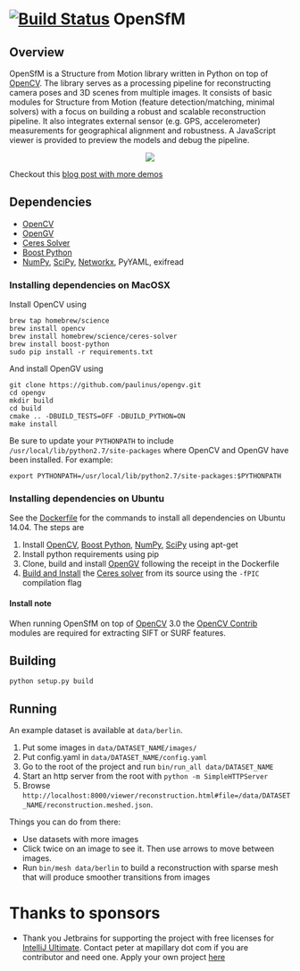 [![Build Status](https://travis-ci.org/mapillary/OpenSfM.svg?branch=master)](https://travis-ci.org/mapillary/OpenSfM)
OpenSfM
=======

## Overview
OpenSfM is a Structure from Motion library written in Python on top of [OpenCV][]. The library serves as a processing pipeline for reconstructing camera poses and 3D scenes from multiple images. It consists of basic modules for Structure from Motion (feature detection/matching, minimal solvers) with a focus on building a robust and scalable reconstruction pipeline. It also integrates external sensor (e.g. GPS, accelerometer) measurements for geographical alignment and robustness. A JavaScript viewer is provided to preview the models and debug the pipeline.

<p align="center">
  <a href="https://dl.dropboxusercontent.com/u/2801164/public_html/mapillary_blog/navigation/reconstruction.html#file=data/iVioRpbW-oZa0issidL1tg/reconstruction.json.compressed&res=640&img=03PQphaD0hKxVSHwphmobg">
    <img src="https://dl.dropboxusercontent.com/u/2801164/public_html/opensfm/lund.jpg" />
  </a>
</p>

Checkout this [blog post with more demos](http://blog.mapillary.com/update/2014/12/15/sfm-preview.html)


## Dependencies

* [OpenCV][]
* [OpenGV][]
* [Ceres Solver][]
* [Boost Python][]
* [NumPy][], [SciPy][], [Networkx][], PyYAML, exifread

### Installing dependencies on MacOSX

Install OpenCV using

    brew tap homebrew/science
    brew install opencv
    brew install homebrew/science/ceres-solver
    brew install boost-python
    sudo pip install -r requirements.txt

And install OpenGV using

    git clone https://github.com/paulinus/opengv.git
    cd opengv
    mkdir build
    cd build
    cmake .. -DBUILD_TESTS=OFF -DBUILD_PYTHON=ON
    make install

Be sure to update your `PYTHONPATH` to include `/usr/local/lib/python2.7/site-packages` where OpenCV and OpenGV have been installed. For example:

    export PYTHONPATH=/usr/local/lib/python2.7/site-packages:$PYTHONPATH


### Installing dependencies on Ubuntu

See the [Dockerfile](https://github.com/mapillary/OpenSfM/blob/master/Dockerfile) for the commands to install all dependencies on Ubuntu 14.04.  The steps are

 1. Install [OpenCV][], [Boost Python][], [NumPy][], [SciPy][] using apt-get
 2. Install python requirements using pip
 3. Clone, build and install [OpenGV][] following the receipt in the Dockerfile
 4. [Build and Install](http://ceres-solver.org/building.html) the [Ceres solver][] from its source using the `-fPIC` compilation flag

#### Install note

When running OpenSfM on top of [OpenCV][] 3.0 the [OpenCV Contrib][] modules are required for extracting SIFT or SURF features.


## Building

    python setup.py build


## Running

An example dataset is available at `data/berlin`.

 1. Put some images in `data/DATASET_NAME/images/`
 2. Put config.yaml in `data/DATASET_NAME/config.yaml`
 3. Go to the root of the project and run `bin/run_all data/DATASET_NAME`
 4. Start an http server from the root with `python -m SimpleHTTPServer`
 5. Browse `http://localhost:8000/viewer/reconstruction.html#file=/data/DATASET_NAME/reconstruction.meshed.json`.

Things you can do from there:
- Use datasets with more images
- Click twice on an image to see it. Then use arrows to move between images.
- Run `bin/mesh data/berlin` to build a reconstruction with sparse mesh that will produce smoother transitions from images

# Thanks to sponsors

- Thank you Jetbrains for supporting the project with free licenses for [IntelliJ Ultimate](https://www.jetbrains.com/idea/). Contact peter at mapillary dot com if you are contributor and need one. Apply your own project [here](https://www.jetbrains.com/eforms/openSourceRequest.action?licenseRequest=ideaOSLPRN)

[OpenCV]: http://opencv.org/ (Computer vision and machine learning software library)
[OpenCV Contrib]: https://github.com/itseez/opencv_contrib (Non free and unstable OpenCV modules)
[OpenGV]: http://laurentkneip.github.io/opengv/ (A library for solving calibrated central and non-central geometric vision problems)
[NumPy]: http://www.numpy.org/ (Scientific computing with Python)
[SciPy]: http://www.scipy.org/ (Fundamental library for scientific computing)
[Ceres solver]: http://ceres-solver.org/ (Library for solving complicated nonlinear least squares problems)
[Boost Python]: http://www.boost.org/
[Networkx]: https://github.com/networkx/networkx

